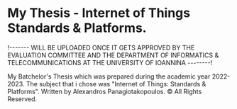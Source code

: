 # My Thesis - Internet of Things Standards & Platforms.
 
!------- WILL BE UPLOADED ONCE IT GETS APPROVED BY THE EVALUATION COMMITTEE AND THE DEPARTMENT OF INFORMATICS & TELECOMMUNICATIONS AT THE UNIVERSITY OF IOANNINA --------!







My Batchelor's Thesis which was prepared during the academic year 2022-2023. The subject that i chose was "Internet of Things: Standards & Platforms". Written by Alexandros Panagiotakopoulos. © All Rights Reserved.




